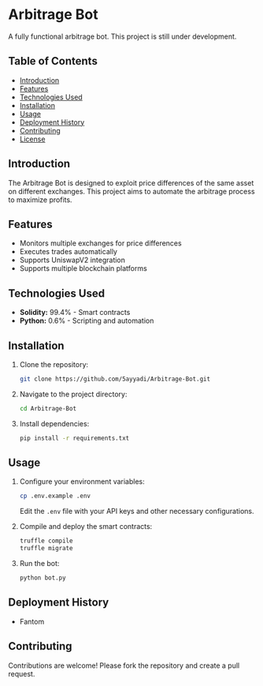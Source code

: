 # Arbitrage Bot

A fully functional arbitrage bot. This project is still under development.

## Table of Contents
- [Introduction](#introduction)
- [Features](#features)
- [Technologies Used](#technologies-used)
- [Installation](#installation)
- [Usage](#usage)
- [Deployment History](#deployment-history)
- [Contributing](#contributing)
- [License](#license)

## Introduction
The Arbitrage Bot is designed to exploit price differences of the same asset on different exchanges. This project aims to automate the arbitrage process to maximize profits.

## Features
- Monitors multiple exchanges for price differences
- Executes trades automatically
- Supports UniswapV2 integration
- Supports multiple blockchain platforms

## Technologies Used
- **Solidity:** 99.4% - Smart contracts
- **Python:** 0.6% - Scripting and automation

## Installation
1. Clone the repository:
    ```bash
    git clone https://github.com/5ayyadi/Arbitrage-Bot.git
    ```
2. Navigate to the project directory:
    ```bash
    cd Arbitrage-Bot
    ```
3. Install dependencies:
    ```bash
    pip install -r requirements.txt
    ```

## Usage
1. Configure your environment variables:
    ```bash
    cp .env.example .env
    ```
    Edit the `.env` file with your API keys and other necessary configurations.

2. Compile and deploy the smart contracts:
    ```bash
    truffle compile
    truffle migrate
    ```

3. Run the bot:
    ```bash
    python bot.py
    ```

## Deployment History
- Fantom

## Contributing
Contributions are welcome! Please fork the repository and create a pull request.
